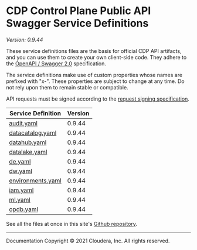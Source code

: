 # CDP Control Plane Public API Swagger Service Definitions

*Version: 0.9.44*

These service definitions files are the basis for official CDP API artifacts,
and you can use them to create your own client-side code. They adhere to the
[OpenAPI / Swagger 2.0](https://swagger.io/specification/v2/) specification.

The service definitions make use of custom properties whose names are prefixed
with "x-". These properties are subject to change at any time. Do not rely upon
them to remain stable or compatible.

API requests must be signed according to the
[request signing specification](request_signing.md).

| Service Definition | Version |
| --- | --- |
| [audit.yaml](./audit.yaml) | 0.9.44 |
| [datacatalog.yaml](./datacatalog.yaml) | 0.9.44 |
| [datahub.yaml](./datahub.yaml) | 0.9.44 |
| [datalake.yaml](./datalake.yaml) | 0.9.44 |
| [de.yaml](./de.yaml) | 0.9.44 |
| [dw.yaml](./dw.yaml) | 0.9.44 |
| [environments.yaml](./environments.yaml) | 0.9.44 |
| [iam.yaml](./iam.yaml) | 0.9.44 |
| [ml.yaml](./ml.yaml) | 0.9.44 |
| [opdb.yaml](./opdb.yaml) | 0.9.44 |

See all the files at once in this site's
[Github repository](https://github.com/cloudera/cdp-dev-docs/tree/master/api-docs/swagger).

----

Documentation Copyright © 2021 Cloudera, Inc. All rights reserved.

